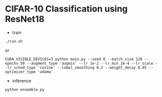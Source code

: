# CIFAR-10 Classification using ResNet18

- train
```
./run.sh
```
or
```
CUDA_VISIBLE_DEVICES=3 python main.py --seed 0 --batch_size 128 --epochs 50 --augment_type 'augmix' --lr 1e-2 --lr_min 1e-4 --lr_scale --lr_sched_type 'cosine' --label_smoothing 0.2 --weight_decay 0.05 --optimizer_type 'adamw'
```

- inference
```
python ensemble.py
```
